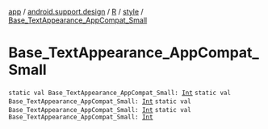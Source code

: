 [app](../../../index.md) / [android.support.design](../../index.md) / [R](../index.md) / [style](index.md) / [Base_TextAppearance_AppCompat_Small](.)

# Base_TextAppearance_AppCompat_Small

`static val Base_TextAppearance_AppCompat_Small: `[`Int`](https://kotlinlang.org/api/latest/jvm/stdlib/kotlin/-int/index.html)
`static val Base_TextAppearance_AppCompat_Small: `[`Int`](https://kotlinlang.org/api/latest/jvm/stdlib/kotlin/-int/index.html)
`static val Base_TextAppearance_AppCompat_Small: `[`Int`](https://kotlinlang.org/api/latest/jvm/stdlib/kotlin/-int/index.html)
`static val Base_TextAppearance_AppCompat_Small: `[`Int`](https://kotlinlang.org/api/latest/jvm/stdlib/kotlin/-int/index.html)